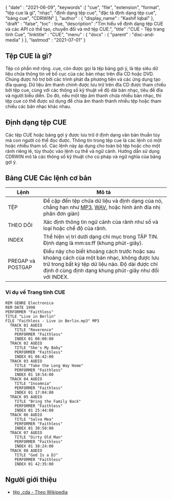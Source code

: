 {
  "date" : "2021-06-09",
  "keywords" :[ "cue", "file", "extension", "format", "tệp cue là gì", "nhạc", "định dạng tệp cue", "đặc tả định dạng tệp cue", "bảng cue", "CDRWIN" ],
  "author" : {
    "display_name" : "Kashif Iqbal"
},
  "draft" : "false",
  "toc" : true,
  "description" :"Tìm hiểu về định dạng tệp CUE và các API có thể tạo, chuyển đổi và mở tệp CUE.",
  "title" :"CUE - Tệp trang tính Cue",
  "linktitle" : "CUE",
  "menu" : {
    "docs" : {
      "parent" : "disc-and-media"
}
},
  "lastmod" : "2021-07-01"
}

## Tệp CUE là gì?

Tệp có phần mở rộng .cue, còn được gọi là tệp bảng gợi ý, là tệp siêu dữ liệu chứa thông tin về bố cục của các bản nhạc trên đĩa CD hoặc DVD. Chúng được hỗ trợ bởi các trình phát đa phương tiện và các ứng dụng tạo đĩa quang. Dữ liệu âm thanh chính được lưu trữ trên đĩa CD được tham chiếu bởi tệp cue, cùng với các thông số kỹ thuật về độ dài bản nhạc, tiêu đề đĩa và người biểu diễn. Do đó, nếu một tệp âm thanh chứa nhiều bản nhạc, thì tệp cue có thể được sử dụng để chia âm thanh thành nhiều tệp hoặc tham chiếu các bản nhạc khác nhau.

## Định dạng tệp CUE

Các tệp CUE hoặc bảng gợi ý được lưu trữ ở định dạng văn bản thuần túy mà con người có thể đọc được. Thông tin trong tệp cue là các lệnh có một hoặc nhiều tham số. Các lệnh này áp dụng cho toàn bộ tệp hoặc cho một rãnh riêng lẻ, tùy thuộc vào lệnh cụ thể và ngữ cảnh. Hướng dẫn sử dụng CDRWIN mô tả các thông số kỹ thuật cho cú pháp và ngữ nghĩa của bảng gợi ý.

## Bảng CUE Các lệnh cơ bản

|Lệnh|Mô tả|
---|---|
|TỆP| Đề cập đến tệp chứa dữ liệu và định dạng của nó, chẳng hạn như [MP3](/vi/audio/mp3/), [WAV](/vi/audio/wav/), hoặc hình ảnh đĩa nhị phân đơn giản)|
|THEO DÕI| Xác định thông tin ngữ cảnh của rãnh như số và loại hoặc chế độ của rãnh.|
|INDEX| Thể hiện vị trí dưới dạng chỉ mục trong TẬP TIN. Định dạng là mm:ss:ff (khung phút-giây).|
|PREGAP và POSTGAP|Điều này cho biết khoảng cách trước hoặc sau khoảng cách của một bản nhạc, không được lưu trữ trong bất kỳ tệp dữ liệu nào. Độ dài được chỉ định ở cùng định dạng khung phút-giây như đối với INDEX.|

### Ví dụ về Trang tính CUE

```
REM GENRE Electronica
REM DATE 1998
PERFORMER "Faithless"
TITLE "Live in Berlin"
FILE "Faithless - Live in Berlin.mp3" MP3
  TRACK 01 AUDIO
    TITLE "Reverence"
    PERFORMER "Faithless"
    INDEX 01 00:00:00
  TRACK 02 AUDIO
    TITLE "She's My Baby"
    PERFORMER "Faithless"
    INDEX 01 06:42:00
  TRACK 03 AUDIO
    TITLE "Take the Long Way Home"
    PERFORMER "Faithless"
    INDEX 01 10:54:00
  TRACK 04 AUDIO
    TITLE "Insomnia"
    PERFORMER "Faithless"
    INDEX 01 17:04:00
  TRACK 05 AUDIO
    TITLE "Bring the Family Back"
    PERFORMER "Faithless"
    INDEX 01 25:44:00
  TRACK 06 AUDIO
    TITLE "Salva Mea"
    PERFORMER "Faithless"
    INDEX 01 30:50:00
  TRACK 07 AUDIO
    TITLE "Dirty Old Man"
    PERFORMER "Faithless"
    INDEX 01 38:24:00
  TRACK 08 AUDIO
    TITLE "God Is a DJ"
    PERFORMER "Faithless"
    INDEX 01 42:35:00
```
## Người giới thiệu

* [tệp .cda - Theo Wikipedia](https://en.wikipedia.org/wiki/.cda_file)


